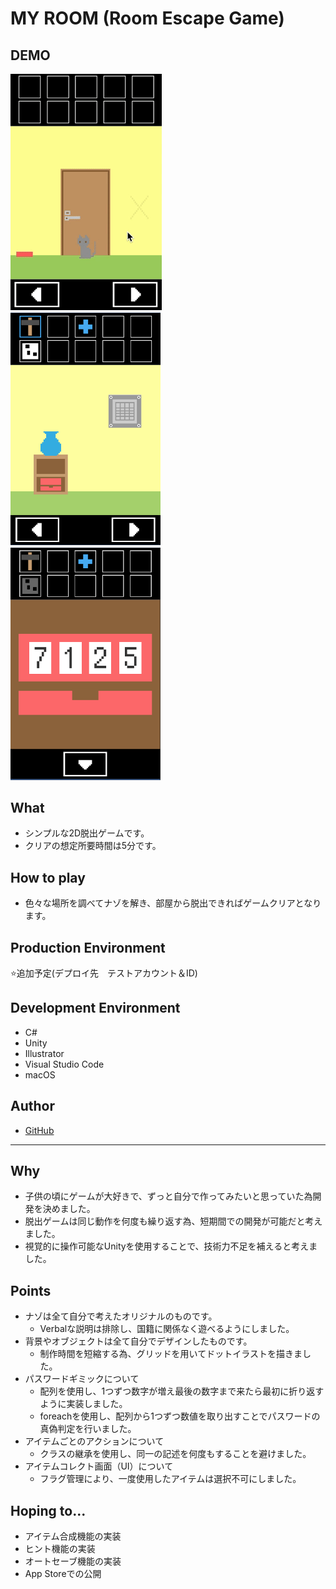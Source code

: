 # MY ROOM (Room Escape Game)
## DEMO
![movePanels](Assets/ForReadMe/movePanels.gif "movePanels")　　　<img src="Assets/ForReadMe/howToUseItems.png" width="240px">　　　<img src="Assets/ForReadMe/changePassword.png" width="240px">

## What
- シンプルな2D脱出ゲームです。
- クリアの想定所要時間は5分です。
## How to play
- 色々な場所を調べてナゾを解き、部屋から脱出できればゲームクリアとなります。
## Production Environment
⭐️追加予定(デプロイ先　テストアカウント＆ID)
## Development Environment
- C#
- Unity
- Illustrator
- Visual Studio Code
- macOS
## Author
- [GitHub](https://github.com/yumiki06/)

---

## Why
- 子供の頃にゲームが大好きで、ずっと自分で作ってみたいと思っていた為開発を決めました。
- 脱出ゲームは同じ動作を何度も繰り返す為、短期間での開発が可能だと考えました。
- 視覚的に操作可能なUnityを使用することで、技術力不足を補えると考えました。
## Points
- ナゾは全て自分で考えたオリジナルのものです。
  - Verbalな説明は排除し、国籍に関係なく遊べるようにしました。
- 背景やオブジェクトは全て自分でデザインしたものです。
  - 制作時間を短縮する為、グリッドを用いてドットイラストを描きました。
- パスワードギミックについて
  - 配列を使用し、1つずつ数字が増え最後の数字まで来たら最初に折り返すように実装しました。
  - foreachを使用し、配列から1つずつ数値を取り出すことでパスワードの真偽判定を行いました。
- アイテムごとのアクションについて
  - クラスの継承を使用し、同一の記述を何度もすることを避けました。
- アイテムコレクト画面（UI）について
  - フラグ管理により、一度使用したアイテムは選択不可にしました。
## Hoping to...
- アイテム合成機能の実装
- ヒント機能の実装
- オートセーブ機能の実装
- App Storeでの公開
